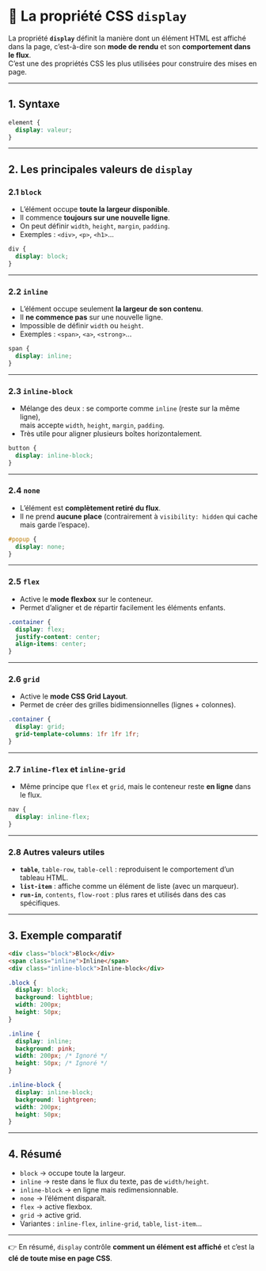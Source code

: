 # 🎨 La propriété CSS `display`

La propriété **`display`** définit la manière dont un élément HTML est affiché dans la page, c’est-à-dire son **mode de rendu** et son **comportement dans le flux**.  
C’est une des propriétés CSS les plus utilisées pour construire des mises en page.

---

## 1. Syntaxe

```css
element {
  display: valeur;
}
```

---

## 2. Les principales valeurs de `display`

### 2.1 `block`
- L’élément occupe **toute la largeur disponible**.  
- Il commence **toujours sur une nouvelle ligne**.  
- On peut définir `width`, `height`, `margin`, `padding`.  
- Exemples : `<div>`, `<p>`, `<h1>`...

```css
div {
  display: block;
}
```

---

### 2.2 `inline`
- L’élément occupe seulement **la largeur de son contenu**.  
- Il **ne commence pas** sur une nouvelle ligne.  
- Impossible de définir `width` ou `height`.  
- Exemples : `<span>`, `<a>`, `<strong>`...

```css
span {
  display: inline;
}
```

---

### 2.3 `inline-block`
- Mélange des deux : se comporte comme `inline` (reste sur la même ligne),  
  mais accepte `width`, `height`, `margin`, `padding`.  
- Très utile pour aligner plusieurs boîtes horizontalement.

```css
button {
  display: inline-block;
}
```

---

### 2.4 `none`
- L’élément est **complètement retiré du flux**.  
- Il ne prend **aucune place** (contrairement à `visibility: hidden` qui cache mais garde l’espace).

```css
#popup {
  display: none;
}
```

---

### 2.5 `flex`
- Active le **mode flexbox** sur le conteneur.  
- Permet d’aligner et de répartir facilement les éléments enfants.  

```css
.container {
  display: flex;
  justify-content: center;
  align-items: center;
}
```

---

### 2.6 `grid`
- Active le **mode CSS Grid Layout**.  
- Permet de créer des grilles bidimensionnelles (lignes + colonnes).  

```css
.container {
  display: grid;
  grid-template-columns: 1fr 1fr 1fr;
}
```

---

### 2.7 `inline-flex` et `inline-grid`
- Même principe que `flex` et `grid`, mais le conteneur reste **en ligne** dans le flux.  

```css
nav {
  display: inline-flex;
}
```

---

### 2.8 Autres valeurs utiles
- **`table`**, `table-row`, `table-cell` : reproduisent le comportement d’un tableau HTML.  
- **`list-item`** : affiche comme un élément de liste (avec un marqueur).  
- **`run-in`**, `contents`, `flow-root` : plus rares et utilisés dans des cas spécifiques.  

---

## 3. Exemple comparatif

```html
<div class="block">Block</div>
<span class="inline">Inline</span>
<div class="inline-block">Inline-block</div>
```

```css
.block {
  display: block;
  background: lightblue;
  width: 200px;
  height: 50px;
}

.inline {
  display: inline;
  background: pink;
  width: 200px; /* Ignoré */
  height: 50px; /* Ignoré */
}

.inline-block {
  display: inline-block;
  background: lightgreen;
  width: 200px;
  height: 50px;
}
```

---

## 4. Résumé

- `block` → occupe toute la largeur.  
- `inline` → reste dans le flux du texte, pas de `width/height`.  
- `inline-block` → en ligne mais redimensionnable.  
- `none` → l’élément disparaît.  
- `flex` → active flexbox.  
- `grid` → active grid.  
- Variantes : `inline-flex`, `inline-grid`, `table`, `list-item`...

---

👉 En résumé, `display` contrôle **comment un élément est affiché** et c’est la **clé de toute mise en page CSS**.  
